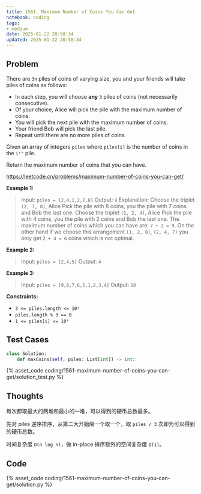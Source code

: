 ```yaml
---
title: 1561. Maximum Number of Coins You Can Get
notebook: coding
tags:
- medium
date: 2025-01-22 20:58:34
updated: 2025-01-22 20:58:34
---
```

## Problem

There are `3n` piles of coins of varying size, you and your friends will take piles of coins as follows:

- In each step, you will choose **any** `3` piles of coins (not necessarily consecutive).
- Of your choice, Alice will pick the pile with the maximum number of coins.
- You will pick the next pile with the maximum number of coins.
- Your friend Bob will pick the last pile.
- Repeat until there are no more piles of coins.

Given an array of integers `piles` where `piles[i]` is the number of coins in the `iᵗʰ` pile.

Return the maximum number of coins that you can have.

<https://leetcode.cn/problems/maximum-number-of-coins-you-can-get/>

**Example 1:**

> Input: `piles = [2,4,1,2,7,8]`
> Output: `9`
> Explanation: Choose the triplet `(2, 7, 8)`, Alice Pick the pile with 8 coins, you the pile with 7 coins and Bob the last one.
> Choose the triplet `(1, 2, 4)`, Alice Pick the pile with 4 coins, you the pile with 2 coins and Bob the last one.
> The maximum number of coins which you can have are: `7 + 2 = 9`.
> On the other hand if we choose this arrangement `(1, 2, 8)`, `(2, 4, 7)` you only get `2 + 4 = 6` coins which is not optimal.

**Example 2:**

> Input: `piles = [2,4,5]`
> Output: `4`

**Example 3:**

> Input: `piles = [9,8,7,6,5,1,2,3,4]`
> Output: `18`

**Constraints:**

- `3 <= piles.length <= 10⁵`
- `piles.length % 3 == 0`
- `1 <= piles[i] <= 10⁴`

## Test Cases

``` python
class Solution:
    def maxCoins(self, piles: List[int]) -> int:
```

{% asset_code coding/1561-maximum-number-of-coins-you-can-get/solution_test.py %}

## Thoughts

每次都取最大的两堆和最小的一堆，可以得到的硬币总数最多。

先对 piles 逆序排序，从第二大开始隔一个取一个，取 `piles / 3` 次即为可以得到的硬币总数。

时间复杂度 `O(n log n)`，做 in-place 排序额外的空间复杂度 `O(1)`。

## Code

{% asset_code coding/1561-maximum-number-of-coins-you-can-get/solution.py %}
